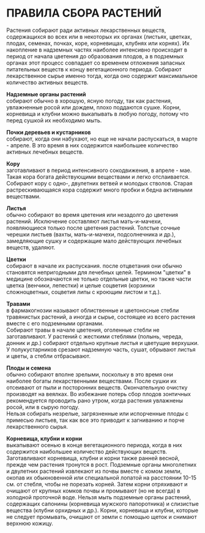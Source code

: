 # ПРАВИЛА СБОРА РАСТЕНИЙ

Растения собирают ради активных лекарственных веществ, содержащихся во
всех или в некоторых их органах (листьях, цветках, плодах, семенах,
почках, коре, корневищах, клубнях или корнях). Их накопление в надземных
частях наиболее интенсивно происходит в период от начала цветения до
образования плодов, а в подземных органах этот процесс совпадает со
временем отложения запасных питательных веществ к концу вегетационного
периода. Собирают лекарственное сырье именно тогда, когда оно содержит
максимальное количество активных веществ.  
  
**Надземные органы растений**  
собирают обычно в хорошую, ясную погоду, так как растения, увлажненные
росой или дождем, плохо поддаются сушке. Корни, корневища и клубни можно
выкапывать в любую погоду, потому что перед сушкой их необходимо мыть.  
  
**Почки деревьев и кустарников**  
собирают, когда они набухают, но еще не начали распускаться, в марте -
апреле. В это время в них содержится наибольшее количество активных
лечебных веществ.  
  
**Кору**  
заготавливают в период интенсивного сокодвижения, в апреле - мае. Такая
кора богата действующими веществами и легко отслаивается.  
Собирают кору с одно-, двулетних ветвей и молодых стволов. Старая
растрескивающаяся кора содержит много пробки и бедна активными
веществами.  
  
**Листья**  
обычно собирают во время цветения или незадолго до цветения растений.
Исключение составляют листья мать-и-мачехи, появляющиеся только после
цветения растений. Толстые сочные черешки листьев (вахты, мать-и-мачехи,
подсолнечника и др.), замедляющие сушку и содержащие мало действующих
лечебных веществ, удаляют.  
  
**Цветки**  
собирают в начале их распускания. после отцветания они обычно становятся
непригодными для лечебных целей. Термином "цветки" в медицине
обозначаются не только отдельные цветки, но также части цветка (венчики,
лепестки) и целые соцветия (корзинки сложноцветных, соцветия липы с
кроющим листом и т.д.).  
  
**Травами**  
в фармакогнозии называют облиственные и цветоносные стебли травянистых
растений, а иногда и сырье, состоящее из всего растения вместе с его
подземными органами.  
Собирают травы в начале цветения, оголенные стебли не заготавливают. У
растений с жесткими стеблями (полынь, череда, донник и др.) собирают
отдельно крупные листья и цветущие верхушки. У полукустарников срезают
надземную часть, сушат, обрывают листья и цветы, а стебли отбрасывают.  
  
**Плоды и семена**  
обычно собирают вполне зрелыми, поскольку в это время они наиболее
богаты лекарственными веществами. После сушки их отсеивают от пыли и
посторонних веществ. Окончательную очистку производят на веялках. Во
избежание потерь сбор плодов зонтичных рекомендуется проводить рано
утром, когда растения увлажнены росой, или в сырую погоду.  
Нельзя собирать незрелые, загрязненные или испорченные плоды с примесью
листьев, так как все это приводит к загниванию и порче лекарственного
сырья.  
  
**Корневища, клубни и корни**  
выкапывают осенью в конце вегетационного периода, когда в них содержится
наибольшее количество действующих веществ. Заготавливают корневища,
клубни и корни также ранней весной, прежде чем растения тронутся в рост.
Подземные органы многолетних и двулетних растений извлекают из почвы
вместе с комом земли, окопав их обыкновенной или специальной лопатой на
расстоянии 10-15 см. от стебля, чтобы не порезать корней. Затем корни
отряхивают и очищают от крупных комков почвы и промывают (но не всегда)
в холодной проточной воде. Нельзя мыть подземные органы растений,
содержащих сапонины (корневища мужского папоротника) и слизистые
вещества (клубни орхидных и др.). Корни, корневища и клубни, которые не
следует промывать, очищают от земли с помощью щеток и снимают верхнюю
кожицу.
